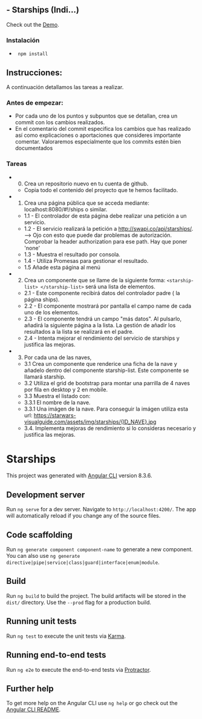 ## - Starships (Indi...)

Check out the <a href="https://juanjotorres.net/projects/starships" target="_blank">Demo</a>.

### Instalación
 * <pre><code> npm install </code></pre>

## Instrucciones:


A continuación detallamos las tareas a realizar.

### Antes de empezar:
- Por cada uno de los puntos y subpuntos que se detallan, crea un commit con los cambios realizados.
- En el comentario del commit especifica los cambios que has realizado así como explicaciones o aportaciones que consideres importante comentar. Valoraremos especialmente que los commits estén bien documentados


### Tareas
* 0. Crea un repositorio nuevo en tu cuenta de github.
    * Copia todo el contenido del proyecto que te hemos facilitado.
   
* 1. Crea una página pública que se acceda mediante: localhost:8080/#!/ships o similar.
    * 1.1 - El controlador de esta página debe realizar una petición a un servicio.
    * 1.2 - El servicio realizará la petición a http://swapi.co/api/starships/. --> Ojo con esto que puede dar problemas de autorización. Comprobar la header authorization para ese path. Hay que poner 'none'
    * 1.3 - Muestra el resultado por consola.
    * 1.4 - Utiliza Promesas para gestionar el resultado.
    * 1.5 Añade esta página al menú

* 2. Crea un componente que se llame de la siguiente forma: `<starship-list> </starship-list>` será una lista de elementos.
    * 2.1 - Este componente recibirá datos del controlador padre ( la página ships).
    * 2.2 - El componente mostrará por pantalla el campo name de cada uno de los elementos.
    * 2.3 - El componente tendrá un campo "más datos". Al pulsarlo, añadirá  la siguiente página a la lista. La gestión de añadir los resultados a la lista se realizará en el padre. 
    * 2.4 - Intenta mejorar el rendimiento  del servicio de starships y justifica las mejoras. 

* 3. Por cada una de las naves, 
    * 3.1 Crea un  componente que renderice una ficha de la nave y añadelo dentro del componente starship-list. Este componente se llamará starship.
    * 3.2 Utiliza el grid de bootstrap para montar una parrilla de 4 naves por fila en desktop y 2 en mobile.
    * 3.3 Muestra el listado con: 
    * 3.3.1 El nombre de la nave.
    * 3.3.1 Una imágen de la nave. Para conseguir la imágen utiliza esta url:  https://starwars-visualguide.com/assets/img/starships/{ID_NAVE}.jpg
    * 3.4. Implementa mejoras de rendimiento si lo consideras necesario y justifica las mejoras. 
    


# Starships

This project was generated with [Angular CLI](https://github.com/angular/angular-cli) version 8.3.6.

## Development server

Run `ng serve` for a dev server. Navigate to `http://localhost:4200/`. The app will automatically reload if you change any of the source files.

## Code scaffolding

Run `ng generate component component-name` to generate a new component. You can also use `ng generate directive|pipe|service|class|guard|interface|enum|module`.

## Build

Run `ng build` to build the project. The build artifacts will be stored in the `dist/` directory. Use the `--prod` flag for a production build.

## Running unit tests

Run `ng test` to execute the unit tests via [Karma](https://karma-runner.github.io).

## Running end-to-end tests

Run `ng e2e` to execute the end-to-end tests via [Protractor](http://www.protractortest.org/).

## Further help

To get more help on the Angular CLI use `ng help` or go check out the [Angular CLI README](https://github.com/angular/angular-cli/blob/master/README.md).
